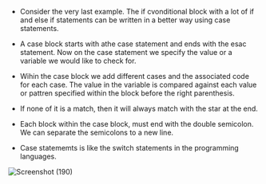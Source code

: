 * Consider the very last example. The if cvonditional block with a lot of if and else if statements can be written in a better way using case statements. 

* A case block starts with athe case statement and ends with the esac statement. Now on the case statement we specify the value or a variable we would like to check for. 

* Wihin the case block we add different cases and the associated code for each case. The value in the variable is compared against each value or pattren specified within the block before the right parenthesis. 

* If none of it is a match, then it will always match with the star at the end. 

* Each block within the case block, must end with the double semicolon. We can separate the semicolons to a new line. 

* Case statememts is like the switch statements in the programming languages. 

![Screenshot (190)](https://github.com/NavedtheDev/DevOps-Learnings/assets/98219227/f807fa61-96da-41d4-af83-45b7236e9312)
